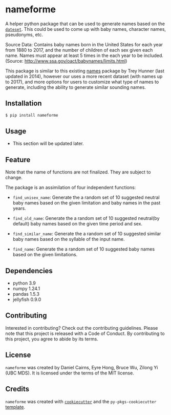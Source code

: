 # nameforme

A helper python package that can be used to generate names based on the [`dateset`](https://raw.githubusercontent.com/rfordatascience/tidytuesday/master/data/2022/2022-03-22/babynames.csv). This could be used to come up with baby names, character names, pseudonyms, etc. 

Source Data: Contains baby names born in the United States for each year from 1880 to 2017, and the number of children of each sex given each name. Names must appear at least 5 times in the each year to be included. (Source: http://www.ssa.gov/oact/babynames/limits.html)

This package is similar to this existing [names](https://pypi.org/project/names/) package by Trey Hunner (last updated in 2014), however our uses a more recent dataset (with names up to 2017), and more options for users to customize what type of names to generate, including the ability to generate similar sounding names.

## Installation

```bash
$ pip install nameforme
```

## Usage

- This section will be updated later.


## Feature
Note that the name of functions are not finalized. They are subject to change.

The package is an assimilation of four independent functions:

- `find_unisex_name`: Generate the a random set of 10 suggested neutral baby names based on the given limitation and baby names in the past years.

- `find_old_name`: Generate the a random set of 10 suggested neutral(by default) baby names based on the given time period and sex.

- `find_similar_name`: Generate the a random set of 10 suggested similar baby names based on the syllable of the input name. 

- `find_name`: Generate the a random set of 10 suggested baby names based on the given limitations.

## Dependencies
- python 3.9
- numpy 1.24.1
- pandas 1.5.3
- jellyfish 0.9.0

## Contributing

Interested in contributing? Check out the contributing guidelines. Please note that this project is released with a Code of Conduct. By contributing to this project, you agree to abide by its terms.

## License

`nameforme` was created by Daniel Cairns, Eyre Hong, Bruce Wu, Zilong Yi (UBC MDS). It is licensed under the terms of the MIT license.

## Credits

`nameforme` was created with [`cookiecutter`](https://cookiecutter.readthedocs.io/en/latest/) and the `py-pkgs-cookiecutter` [template](https://github.com/py-pkgs/py-pkgs-cookiecutter).
